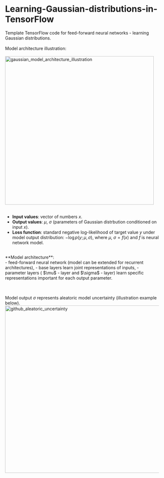 # Learning-Gaussian-distributions-in-TensorFlow
Template TensorFlow code for feed-forward neural networks - learning Gaussian distributions. <br> <br>
Model architecture illustration: <br> <br>
<img width="487" alt="gaussian_model_architecture_illustration" src="https://user-images.githubusercontent.com/38408538/189530534-7cc8a98d-669c-42d5-8f9e-58e1dce4e69f.png">
<br><br>
- **Input values**: vector of numbers $x$. <br>
- **Output values**: $\mu$, $\sigma$ (parameters of Gaussian distrbution conditioned on input $x$). <br>
- **Loss function**: standard negative log-likelihood of target value $y$ under model output distribution: $-\log p(y; \mu, \sigma)$, where $\mu$, $\sigma = f(x)$ and $f$ is neural network model.

<br>
**Model architecture**: <br>
- feed-forward neural network (model can be extended for recurrent architectures),
- base layers learn joint representations of inputs,
- parameter layers ( $\mu$ - layer and $\sigma$ - layer) learn specific representations important for each output parameter.

<br> <br>
Model output $\sigma$ represents aleatoric model uncertainty (illustration example below). <br>
<img width="549" alt="github_aleatoric_uncertainty" src="https://user-images.githubusercontent.com/38408538/189534678-69006e78-4abe-4719-b09b-61cea892c5d0.png">


